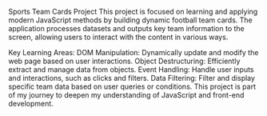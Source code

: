 Sports Team Cards Project
This project is focused on learning and applying modern JavaScript methods by building dynamic football team cards. The application processes datasets and outputs key team information to the screen, allowing users to interact with the content in various ways.

Key Learning Areas:
DOM Manipulation: Dynamically update and modify the web page based on user interactions.
Object Destructuring: Efficiently extract and manage data from objects.
Event Handling: Handle user inputs and interactions, such as clicks and filters.
Data Filtering: Filter and display specific team data based on user queries or conditions.
This project is part of my journey to deepen my understanding of JavaScript and front-end development.
